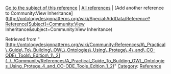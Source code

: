 [Go to the subject of this reference](../../Community/View_Inheritance "Community:View Inheritance") | [All references](../../Community/References.1 "Community:References") | [Add another reference to Community:View Inheritance](http://ontologydesignpatterns.org/wiki/Special:AddData/Reference?Reference[Subject]=Community:View Inheritance&subject=Community:View Inheritance)


Retrieved from "[http://ontologydesignpatterns.org/wiki/Community:References/A\_Practical\_Guide\_To\_Building\_OWL\_Ontologies\_Using\_Protege\_4\_and\_CO-ODE\_Tools\_Edition\_1\_2](../../Community/References/A_Practical_Guide_To_Building_OWL_Ontologies_Using_Protege_4_and_CO-ODE_Tools_Edition_1_2)"
 [Category](http://ontologydesignpatterns.org/wiki/Special:Categories "Special:Categories"): [Reference](../../Category/Reference "Category:Reference")